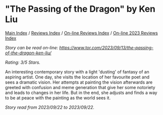 # "The Passing of the Dragon" by Ken Liu

[Main Index](../../../README.md) / [Reviews Index](../../README.md) / [On-line Reviews Index](../README.md) / [On-line 2023 Reviews Index](README.md)

*Story can be read on-line: <https://www.tor.com/2023/09/13/the-passing-of-the-dragon-ken-liu/>*

*Rating: 3/5 Stars.*

An interesting contemporary story with a light 'dusting' of fantasy of an aspiring artist. One day, she visits the location of her favourite poet and sees a dramatic vision. Her attempts at painting the vision afterwards are greeted with confusion and meme generation that give her some notoriety and leads to changes in her life. But in the end, she adjusts and finds a way to be at peace with the painting as the world sees it.

*Story read from 2023/09/22 to 2023/09/22.*
